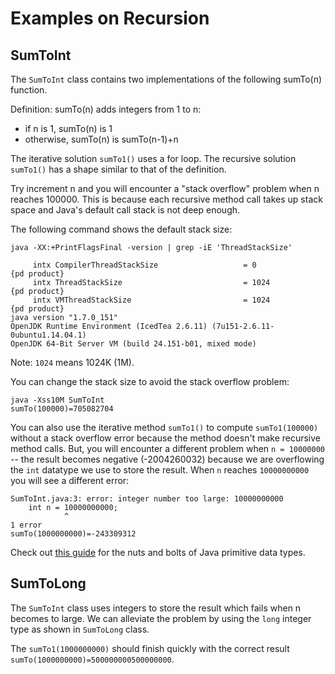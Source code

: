 # Examples on Recursion

## SumToInt
The ```SumToInt``` class contains two implementations of the following sumTo(n)
function.

Definition: sumTo(n) adds integers from 1 to n:
* if n is 1, sumTo(n) is 1
* otherwise, sumTo(n) is sumTo(n-1)+n

The iterative solution ```sumTo1()``` uses a for loop. The recursive solution
```sumTo1()``` has a shape similar to that of the definition.

Try increment n and you will encounter a "stack overflow" problem when n reaches
100000. This is because each recursive method call takes up stack space and
Java's default call stack is not deep enough.

The following command shows the default stack size:
```
java -XX:+PrintFlagsFinal -version | grep -iE 'ThreadStackSize'

     intx CompilerThreadStackSize                   = 0               {pd product}
     intx ThreadStackSize                           = 1024            {pd product}
     intx VMThreadStackSize                         = 1024            {pd product}
java version "1.7.0_151"
OpenJDK Runtime Environment (IcedTea 2.6.11) (7u151-2.6.11-0ubuntu1.14.04.1)
OpenJDK 64-Bit Server VM (build 24.151-b01, mixed mode)
```
Note: ```1024``` means 1024K (1M).

You can change the stack size to avoid the stack overflow problem:
```
java -Xss10M SumToInt
sumTo(100000)=705082704
```

You can also use the iterative method ```sumTo1()``` to compute
```sumTo1(100000)``` without a stack overflow error because the method doesn't
make recursive method calls.
But, you will encounter a different problem when ```n = 10000000``` --
the result becomes negative (-2004260032) because we are overflowing the
```int``` datatype we use to store the result.
When ```n``` reaches ```10000000000``` you will see a different error:
```
SumToInt.java:3: error: integer number too large: 10000000000
    int n = 10000000000;
            ^
1 error
sumTo(1000000000)=-243309312
```
Check out [this guide](https://docs.oracle.com/javase/tutorial/java/nutsandbolts/datatypes.html)
for the nuts and bolts of Java primitive data types.

## SumToLong
The ```SumToInt``` class uses integers to store the result which fails when n
becomes to large. We can alleviate the problem by using the ```long``` integer
type as shown in ```SumToLong``` class.

The ```sumTo1(1000000000)``` should finish quickly with the correct result
```sumTo(1000000000)=500000000500000000```.

